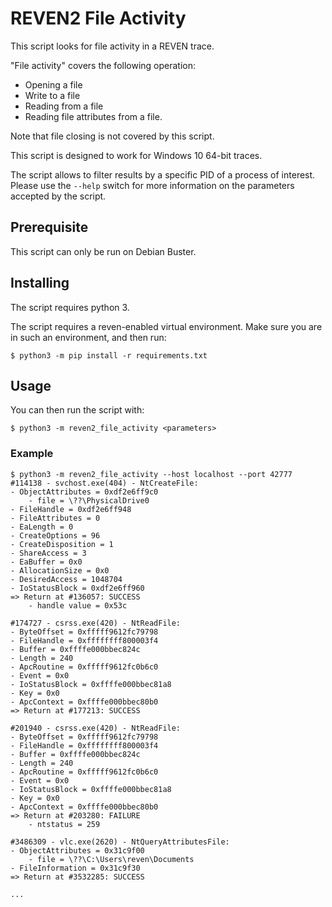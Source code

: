 # REVEN2 File Activity

This script looks for file activity in a REVEN trace.

"File activity" covers the following operation:
- Opening a file
- Write to a file
- Reading from a file
- Reading file attributes from a file.

Note that file closing is not covered by this script.

This script is designed to work for Windows 10 64-bit traces.

The script allows to filter results by a specific PID of a process of interest.
Please use the `--help` switch for more information on the parameters accepted by the script.


## Prerequisite

This script can only be run on Debian Buster.


## Installing

The script requires python 3.

The script requires a reven-enabled virtual environment.
Make sure you are in such an environment, and then run:

```
$ python3 -m pip install -r requirements.txt
```


## Usage

You can then run the script with:

```
$ python3 -m reven2_file_activity <parameters>
```


### Example

```
$ python3 -m reven2_file_activity --host localhost --port 42777
#114138 - svchost.exe(404) - NtCreateFile:
- ObjectAttributes = 0xdf2e6ff9c0
    - file = \??\PhysicalDrive0
- FileHandle = 0xdf2e6ff948
- FileAttributes = 0
- EaLength = 0
- CreateOptions = 96
- CreateDisposition = 1
- ShareAccess = 3
- EaBuffer = 0x0
- AllocationSize = 0x0
- DesiredAccess = 1048704
- IoStatusBlock = 0xdf2e6ff960
=> Return at #136057: SUCCESS
    - handle value = 0x53c

#174727 - csrss.exe(420) - NtReadFile:
- ByteOffset = 0xfffff9612fc79798
- FileHandle = 0xffffffff800003f4
- Buffer = 0xffffe000bbec824c
- Length = 240
- ApcRoutine = 0xfffff9612fc0b6c0
- Event = 0x0
- IoStatusBlock = 0xffffe000bbec81a8
- Key = 0x0
- ApcContext = 0xffffe000bbec80b0
=> Return at #177213: SUCCESS

#201940 - csrss.exe(420) - NtReadFile:
- ByteOffset = 0xfffff9612fc79798
- FileHandle = 0xffffffff800003f4
- Buffer = 0xffffe000bbec824c
- Length = 240
- ApcRoutine = 0xfffff9612fc0b6c0
- Event = 0x0
- IoStatusBlock = 0xffffe000bbec81a8
- Key = 0x0
- ApcContext = 0xffffe000bbec80b0
=> Return at #203280: FAILURE
    - ntstatus = 259

#3486309 - vlc.exe(2620) - NtQueryAttributesFile:
- ObjectAttributes = 0x31c9f00
    - file = \??\C:\Users\reven\Documents
- FileInformation = 0x31c9f30
=> Return at #3532285: SUCCESS

...
```
